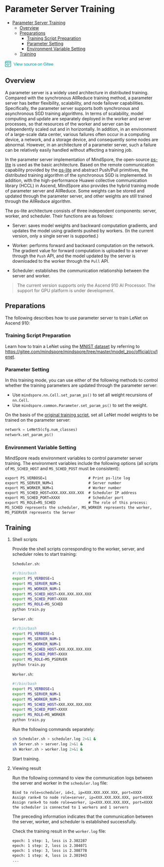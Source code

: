 # Parameter Server Training

<!-- TOC -->

- [Parameter Server Training](#parameter-server-training)
    - [Overview](#overview)
    - [Preparations](#preparations)
        - [Training Script Preparation](#training-script-preparation)
        - [Parameter Setting](#parameter-setting)
        - [Environment Variable Setting](#environment-variable-setting)
    - [Training](#training)

<!-- /TOC -->

<a href="https://gitee.com/mindspore/docs/blob/master/tutorials/source_en/advanced_use/parameter_server_training.md" target="_blank"><img src="../_static/logo_source.png"></a>

## Overview
A parameter server is a widely used architecture in distributed training. Compared with the synchronous AllReduce training method, a parameter server has better flexibility, scalability, and node failover capabilities. Specifically, the parameter server supports both synchronous and asynchronous SGD training algorithms. In terms of scalability, model computing and update are separately deployed in the worker and server processes, so that resources of the worker and server can be independently scaled out and in horizontally. In addition, in an environment of a large-scale data center, various failures often occur in a computing device, a network, and a storage device, and consequently some nodes are abnormal. However, in an architecture of a parameter server, such a failure can be relatively easily handled without affecting a training job.

In the parameter server implementation of MindSpore, the open-source [ps-lite](https://github.com/dmlc/ps-lite) is used as the basic architecture. Based on the remote communication capability provided by the [ps-lite](https://github.com/dmlc/ps-lite) and abstract Push/Pull primitives, the distributed training algorithm of the synchronous SGD is implemented. In addition, with the high-performance Huawei collective communication library (HCCL) in Ascend, MindSpore also provides the hybrid training mode of parameter server and AllReduce. Some weights can be stored and updated through the parameter server, and other weights are still trained through the AllReduce algorithm.

The ps-lite architecture consists of three independent components: server, worker, and scheduler. Their functions are as follows:

- Server: saves model weights and backward computation gradients, and updates the model using gradients pushed by workers. (In the current version, only a single server is supported.)
- Worker: performs forward and backward computation on the network. The gradient value for forward computation is uploaded to a server through the `Push` API, and the model updated by the server is downloaded to the worker through the `Pull` API.

- Scheduler: establishes the communication relationship between the server and worker.

> The current version supports only the Ascend 910 AI Processor. The support for GPU platform is under development.

## Preparations
The following describes how to use parameter server to train LeNet on Ascend 910:

### Training Script Preparation

Learn how to train a LeNet using the [MNIST dataset](http://yann.lecun.com/exdb/mnist/) by referring to <https://gitee.com/mindspore/mindspore/tree/master/model_zoo/official/cv/lenet>.

### Parameter Setting

In this training mode, you can use either of the following methods to control whether the training parameters are updated through the parameter server:

- Use `mindspore.nn.Cell.set_param_ps()` to set all weight recursions of `nn.Cell`.
- Use `mindspore.common.Parameter.set_param_ps()` to set the weight.

On the basis of the [original training script](https://gitee.com/mindspore/mindspore/blob/master/model_zoo/official/cv/lenet/train.py), set all LeNet model weights to be trained on the parameter server:
```python
network = LeNet5(cfg.num_classes)
network.set_param_ps()
```

### Environment Variable Setting

MindSpore reads environment variables to control parameter server training. The environment variables include the following options (all scripts of `MS_SCHED_HOST` and `MS_SCHED_POST` must be consistent):

```
export PS_VERBOSE=1                   # Print ps-lite log
export MS_SERVER_NUM=1                # Server number
export MS_WORKER_NUM=1                # Worker number
export MS_SCHED_HOST=XXX.XXX.XXX.XXX  # Scheduler IP address
export MS_SCHED_PORT=XXXX             # Scheduler port
export MS_ROLE=MS_SCHED               # The role of this process: MS_SCHED represents the scheduler, MS_WORKER represents the worker, MS_PSERVER represents the Server
```

## Training

1. Shell scripts

    Provide the shell scripts corresponding to the worker, server, and scheduler roles to start training:

    `Scheduler.sh`:
    ```bash
    #!/bin/bash
    export PS_VERBOSE=1
    export MS_SERVER_NUM=1
    export MS_WORKER_NUM=1
    export MS_SCHED_HOST=XXX.XXX.XXX.XXX
    export MS_SCHED_PORT=XXXX
    export MS_ROLE=MS_SCHED
    python train.py
    ```

    `Server.sh`:
    ```bash
    #!/bin/bash
    export PS_VERBOSE=1
    export MS_SERVER_NUM=1
    export MS_WORKER_NUM=1
    export MS_SCHED_HOST=XXX.XXX.XXX.XXX
    export MS_SCHED_PORT=XXXX
    export MS_ROLE=MS_PSERVER
    python train.py
    ```

    `Worker.sh`:
    ```bash
    #!/bin/bash
    export PS_VERBOSE=1
    export MS_SERVER_NUM=1
    export MS_WORKER_NUM=1
    export MS_SCHED_HOST=XXX.XXX.XXX.XXX
    export MS_SCHED_PORT=XXXX
    export MS_ROLE=MS_WORKER
    python train.py
    ```

    Run the following commands separately:
    ```bash
    sh Scheduler.sh > scheduler.log 2>&1 &
    sh Server.sh > server.log 2>&1 &
    sh Worker.sh > worker.log 2>&1 &
    ```
    Start training.

2. Viewing result

    Run the following command to view the communication logs between the server and worker in the `scheduler.log` file:
    ```
    Bind to role=scheduler, id=1, ip=XXX.XXX.XXX.XXX, port=XXXX
    Assign rank=8 to node role=server, ip=XXX.XXX.XXX.XXX, port=XXXX
    Assign rank=9 to node role=worker, ip=XXX.XXX.XXX.XXX, port=XXXX
    the scheduler is connected to 1 workers and 1 servers
    ```
    The preceding information indicates that the communication between the server, worker, and scheduler is established successfully.

    Check the training result in the `worker.log` file:
    ```
    epoch: 1 step: 1, loss is 2.302287
    epoch: 1 step: 2, loss is 2.304071
    epoch: 1 step: 3, loss is 2.308778
    epoch: 1 step: 4, loss is 2.301943
    ...
    ```
